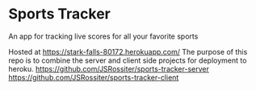 # Sports Tracker

An app for tracking live scores for all your favorite sports

Hosted at https://stark-falls-80172.herokuapp.com/
The purpose of this repo is to combine the server and client side projects for deployment to heroku.
https://github.com/JSRossiter/sports-tracker-server
https://github.com/JSRossiter/sports-tracker-client

